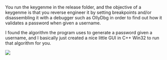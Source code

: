 <p>You run the keygenme in the release folder, and the objective of a keygenme is that you reverse engineer it by setting breakpoints and/or disassembling it with a debugger such as OllyDbg in order to find out how it validates a password when given a username.</p>

I found the algorithm the program uses to generate a password given a username, and I basically just created a nice little GUI in C++ Win32 to run that algorithm for you.

<img src="https://d2aztkdj0ezvrk.cloudfront.net/items/3A2B1r3X1u0f1U280s1C/keygen.PNG">
